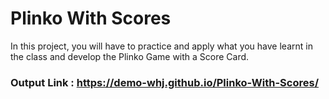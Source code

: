 # Plinko With Scores
In this project, you will have to practice and apply what you have learnt in the class and develop the Plinko Game with a Score Card.

### Output Link : https://demo-whj.github.io/Plinko-With-Scores/
